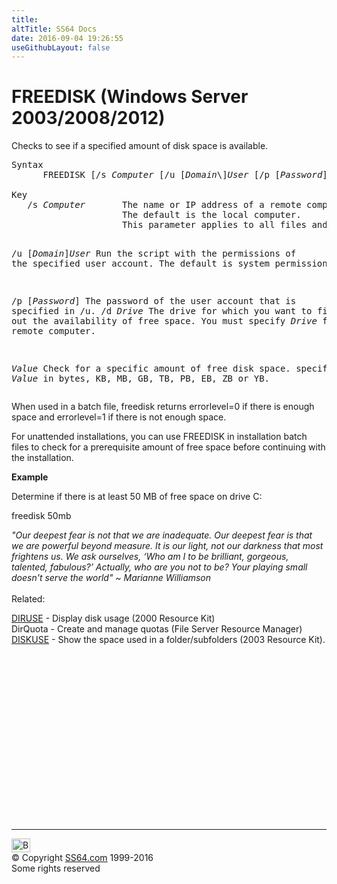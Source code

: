 ```yaml
---
title:
altTitle: SS64 Docs
date: 2016-09-04 19:26:55
useGithubLayout: false
---
```

<!-- #BeginLibraryItem "/Library/head_nt.lbi" --><!-- #EndLibraryItem --><h1>FREEDISK (Windows Server 2003/2008/2012)</h1> 
<p>Checks to see if a specified amount of disk space is available.</p>
<pre>Syntax
      FREEDISK [/s <i>Computer</i> [/u [<i>Domain</i>\]<i>User</i> [/p [<i>Password</i>]]]] [/d <i>Drive</i>] [<i>Value</i>]<br>
Key
   /s <i>Computer</i>       The name or IP address of a remote computer (do not use backslashes).
                     The default is the local computer.
                     This parameter applies to all files and folders specified in the command.

   /u [<i>Domain</i>\]<i>User</i>  Run the script with the permissions of the specified user account.
                     The default is system permissions.

   /p [<i>Password</i>]     The password of the user account that is specified in /u.
   /d <i>Drive</i>          The drive for which you want to find out the availability of free space.
                     You must specify <i>Drive</i> for a remote computer.

   <i>Value</i>             Check for a specific amount of free disk space.
                     specify <i>Value</i> in bytes, KB, MB, GB, TB, PB, EB, ZB or YB.</pre>
<p> When  used in a batch file,  freedisk  returns <span class="code">errorlevel=0</span> if there is enough space and  <span class="code">errorlevel=</span><span class="code">1</span> if there is not enough space.</p>
<p>For unattended installations, you can use FREEDISK in installation batch files to check for a prerequisite amount of free space before continuing with the installation. </p>
<p><b>Example</b></p>
<p>Determine if there is at least 50 MB of free space on drive C:</p>
<p class="code">freedisk 50mb <br>
</p>
<p><i class="quote">"Our deepest fear is not that we are inadequate. Our deepest fear is that we are powerful beyond measure. It is our light, not our darkness that most frightens us. We ask ourselves, ‘Who am I to be brilliant, gorgeous, talented, fabulous?’ Actually, who are you not to be? Your playing small doesn't serve the world" ~ Marianne Williamson</i> <br>
<br>
Related:</p>
<p><a href="diruse.html">DIRUSE</a> - Display disk usage (2000 Resource Kit)<br>
DirQuota - Create and manage quotas
(File Server Resource Manager)<br>
<a href="diskuse.html">DISKUSE</a> - Show the space used in a folder/subfolders (2003 Resource Kit).<br>
<br>
</p><!-- #BeginLibraryItem "/Library/foot_nt.lbi" --><p>
<!-- windows300 -->
<ins class="adsbygoogle" style="display:inline-block;width:300px;height:250px" data-ad-client="ca-pub-6140977852749469" data-ad-slot="7649547908"></ins>
<script>
(adsbygoogle = window.adsbygoogle || []).push({});
</script></p>
<hr>
<div id="bl" class="footer"><a href="freedisk.html#"><img src="../images/top.png" width="30" height="22" alt="Back to the Top"></a></div>
<div id="br" class="footer, tagline">© Copyright <a href="../index.html">SS64.com</a> 1999-2016<br>
Some rights reserved</div><!-- #EndLibraryItem -->
